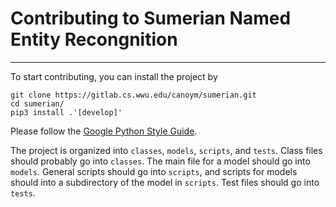 # Contributing to Sumerian Named Entity Recongnition
---
To start contributing, you can install the project by
```
git clone https://gitlab.cs.wwu.edu/canoym/sumerian.git
cd sumerian/
pip3 install .'[develop]'
```
Please follow the [Google Python Style Guide].

The project is organized into `classes`, `models`, `scripts`, and `tests`.
Class files should probably go into `classes`. The main file for a model
should go into `models`. General scripts should go into `scripts`, and
scripts for models should into a subdirectory of the model in `scripts`.
Test files should go into `tests`.

[Google Python Style Guide]: https://google.github.io/styleguide/pyguide.html
